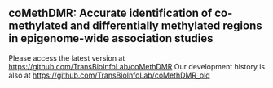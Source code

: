 ## coMethDMR: Accurate identification of co-methylated and differentially methylated regions in epigenome-wide association studies 

Please access the latest version at https://github.com/TransBioInfoLab/coMethDMR
Our development history is also at https://github.com/TransBioInfoLab/coMethDMR_old

